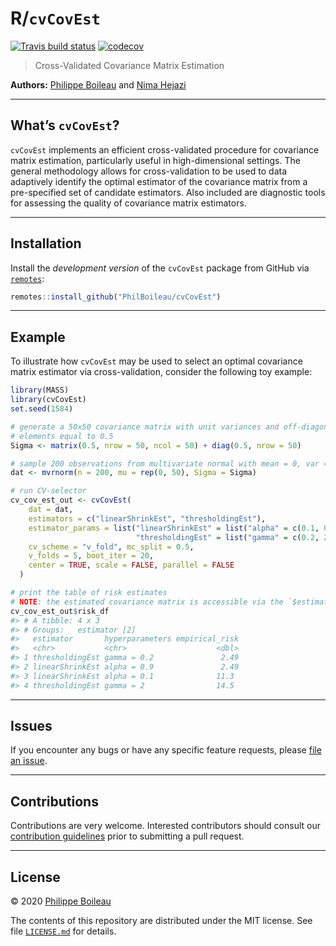 
# R/`cvCovEst`

<!-- badges: start -->

[![Travis build
status](https://travis-ci.com/PhilBoileau/cvCovEst.svg?token=YL3L6rYQtszHibWHgFxU&branch=master)](https://travis-ci.com/PhilBoileau/cvCovEst)
[![codecov](https://codecov.io/gh/PhilBoileau/cvCovEst/branch/master/graph/badge.svg?token=miHiqpGXxJ)](https://codecov.io/gh/PhilBoileau/cvCovEst)
<!-- badges: end -->

> Cross-Validated Covariance Matrix Estimation

**Authors:** [Philippe Boileau](https://pboileau.ca) and [Nima
Hejazi](https://nimahejazi.org)

-----

## What’s `cvCovEst`?

`cvCovEst` implements an efficient cross-validated procedure for
covariance matrix estimation, particularly useful in high-dimensional
settings. The general methodology allows for cross-validation to be used
to data adaptively identify the optimal estimator of the covariance
matrix from a pre-specified set of candidate estimators. Also included
are diagnostic tools for assessing the quality of covariance matrix
estimators.

-----

## Installation

Install the *development version* of the `cvCovEst` package from GitHub
via [`remotes`](https://CRAN.R-project.org/package=remotes):

``` r
remotes::install_github("PhilBoileau/cvCovEst")
```

-----

## Example

To illustrate how `cvCovEst` may be used to select an optimal covariance
matrix estimator via cross-validation, consider the following toy
example:

``` r
library(MASS)
library(cvCovEst)
set.seed(1584)

# generate a 50x50 covariance matrix with unit variances and off-diagonal
# elements equal to 0.5
Sigma <- matrix(0.5, nrow = 50, ncol = 50) + diag(0.5, nrow = 50)

# sample 200 observations from multivariate normal with mean = 0, var = Sigma
dat <- mvrnorm(n = 200, mu = rep(0, 50), Sigma = Sigma)

# run CV-selector
cv_cov_est_out <- cvCovEst(
    dat = dat,
    estimators = c("linearShrinkEst", "thresholdingEst"),
    estimator_params = list("linearShrinkEst" = list("alpha" = c(0.1, 0.9)),
                            "thresholdingEst" = list("gamma" = c(0.2, 2))),
    cv_scheme = "v_fold", mc_split = 0.5,
    v_folds = 5, boot_iter = 20,
    center = TRUE, scale = FALSE, parallel = FALSE
  )

# print the table of risk estimates
# NOTE: the estimated covariance matrix is accessible via the `$estimate` slot
cv_cov_est_out$risk_df
#> # A tibble: 4 x 3
#> # Groups:   estimator [2]
#>   estimator       hyperparameters empirical_risk
#>   <chr>           <chr>                    <dbl>
#> 1 thresholdingEst gamma = 0.2               2.49
#> 2 linearShrinkEst alpha = 0.9               2.49
#> 3 linearShrinkEst alpha = 0.1              11.3 
#> 4 thresholdingEst gamma = 2                14.5
```

-----

## Issues

If you encounter any bugs or have any specific feature requests, please
[file an issue](https://github.com/PhilBoileau/cvCovEst/issues).

-----

## Contributions

Contributions are very welcome. Interested contributors should consult
our [contribution
guidelines](https://github.com/PhilBoileau/cvCovEst/blob/master/CONTRIBUTING.md)
prior to submitting a pull request.

-----

## License

© 2020 [Philippe Boileau](https://pboileau.ca)

The contents of this repository are distributed under the MIT license.
See file
[`LICENSE.md`](https://github.com/PhilBoileau/cvCovEst/blob/master/LICENSE.md)
for details.

